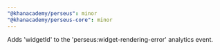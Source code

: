 ```yaml
---
"@khanacademy/perseus": minor
"@khanacademy/perseus-core": minor
---
```


Adds 'widgetId' to the 'perseus:widget-rendering-error' analytics event.
